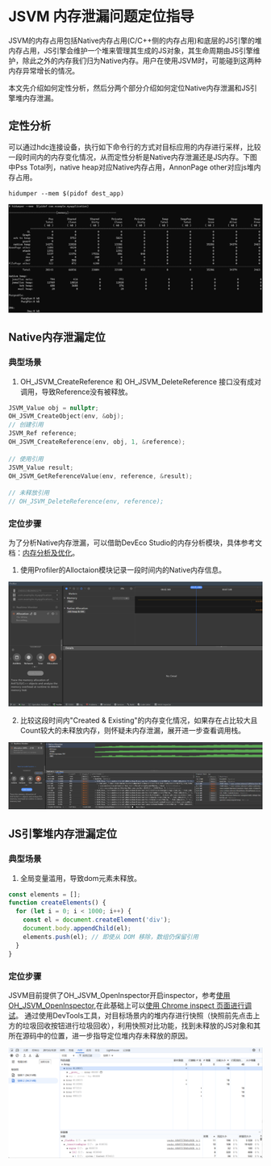 # JSVM 内存泄漏问题定位指导

JSVM的内存占用包括Native内存占用(C/C++侧的内存占用)和底层的JS引擎的堆内存占用，JS引擎会维护一个堆来管理其生成的JS对象，其生命周期由JS引擎维护，除此之外的内存我们归为Native内存。用户在使用JSVM时，可能碰到这两种内存异常增长的情况。

本文先介绍如何定性分析，然后分两个部分介绍如何定位Native内存泄漏和JS引擎堆内存泄漏。

## 定性分析

可以通过hdc连接设备，执行如下命令行的方式对目标应用的内存进行采样，比较一段时间内的内存变化情况，从而定性分析是Native内存泄漏还是JS内存。下图中Pss Total列，native heap对应Native内存占用，AnnonPage other对应js堆内存占用。
```
hidumper --mem $(pidof dest_app)
```
<div align=left><img src="figures/jsvm_locate_memory_leak_hidump.png"/></div>


## Native内存泄漏定位
### 典型场景
1. OH_JSVM_CreateReference 和 OH_JSVM_DeleteReference 接口没有成对调用，导致Reference没有被释放。
```c++
JSVM_Value obj = nullptr;
OH_JSVM_CreateObject(env, &obj);
// 创建引用
JSVM_Ref reference;
OH_JSVM_CreateReference(env, obj, 1, &reference);

// 使用引用
JSVM_Value result;
OH_JSVM_GetReferenceValue(env, reference, &result);

// 未释放引用
// OH_JSVM_DeleteReference(env, reference);
```

### 定位步骤
为了分析Native内存泄漏，可以借助DevEco Studio的内存分析模块，具体参考文档：[内存分析及优化](https://developer.huawei.com/consumer/cn/doc/harmonyos-guides/ide-insight-session-allocations-memory)。
1. 使用Profiler的Alloctaion模块记录一段时间内的Native内存信息。
<div align=left><img src="figures/jsvm_locate_memory_leak_allocation1.png"/></div>  

2. 比较这段时间内"Created & Existing"的内存变化情况，如果存在占比较大且Count较大的未释放内存，则怀疑未内存泄漏，展开进一步查看调用栈。
<div align=left><img src="figures/jsvm_locate_memory_leak_allocation2.png"/></div> 


## JS引擎堆内存泄漏定位
### 典型场景
1. 全局变量滥用，导致dom元素未释放。
```js
const elements = [];
function createElements() {
  for (let i = 0; i < 1000; i++) {
    const el = document.createElement('div');
    document.body.appendChild(el);
    elements.push(el); // 即使从 DOM 移除，数组仍保留引用
  }
}
```

### 定位步骤
JSVM目前提供了OH_JSVM_OpenInspector开启inspector，参考[使用OH_JSVM_OpenInspector](https://developer.huawei.com/consumer/cn/doc/harmonyos-guides/jsvm-debugger-cpuprofiler-heapsnapshot#%E4%BD%BF%E7%94%A8-oh_jsvm_openinspector),在此基础上可以[使用 Chrome inspect 页面进行调试](https://developer.huawei.com/consumer/cn/doc/harmonyos-guides/jsvm-debugger-cpuprofiler-heapsnapshot#%E4%BD%BF%E7%94%A8-chrome-inspect-%E9%A1%B5%E9%9D%A2%E8%BF%9B%E8%A1%8C%E8%B0%83%E8%AF%95)。
通过使用DevTools工具，对目标场景内的堆内存进行快照（快照前先点击上方的垃圾回收按钮进行垃圾回收），利用快照对比功能，找到未释放的JS对象和其所在源码中的位置，进一步指导定位堆内存未释放的原因。
<div align=left><img src="figures/jsvm_locate_memory_leak_devtool.png"/></div> 